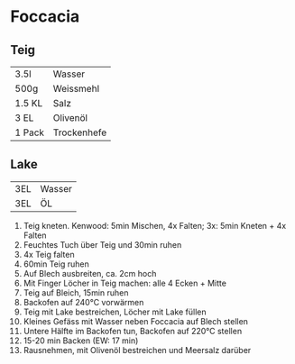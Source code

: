 # Foccacia

## Teig
|        |             |
|--------|-------------|
| 3.5l   | Wasser      |
| 500g   | Weissmehl   |
| 1.5 KL | Salz        |
| 3 EL   | Olivenöl    |
| 1 Pack | Trockenhefe |

## Lake
|     |        |
|-----|--------|
| 3EL | Wasser |
| 3EL | ÖL     |

1. Teig kneten. Kenwood: 5min Mischen, 4x Falten; 3x: 5min Kneten + 4x Falten
2. Feuchtes Tuch über Teig und 30min ruhen
3. 4x Teig falten
4. 60min Teig ruhen
5. Auf Blech ausbreiten, ca. 2cm hoch
6. Mit Finger Löcher in Teig machen: alle 4 Ecken + Mitte
7. Teig auf Bleich, 15min ruhen
8. Backofen auf 240°C vorwärmen
9. Teig mit Lake bestreichen, Löcher mit Lake füllen
10. Kleines Gefäss mit Wasser neben Foccacia auf Blech stellen
11. Untere Hälfte im Backofen tun, Backofen auf 220°C stellen
12. 15-20 min Backen (EW: 17 min)
13. Rausnehmen, mit Olivenöl bestreichen und Meersalz darüber
